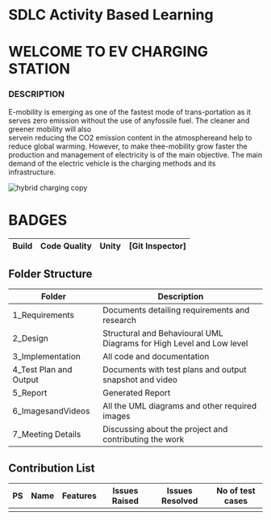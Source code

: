 # SDLC Activity Based Learning

# WELCOME TO EV CHARGING STATION
### DESCRIPTION
E-mobility is emerging as one of the fastest mode of trans-portation as it serves zero emission without the use of anyfossile fuel. The cleaner and greener mobility will also     
servein reducing the CO2 emission content in the atmosphereand help to reduce global warming. However, to make thee-mobility grow faster the production and management of 
electricity is of the main objective. The main demand of the electric vehicle is the charging methods and its infrastructure.

![hybrid charging copy](https://user-images.githubusercontent.com/86198474/130393083-db78d56a-a982-466e-be5f-82a5682b34d9.jpg)

# BADGES

Build | Code Quality | Unity |            [Git Inspector]              |
-----------------|-----------------|-----------------|-----------------|

## Folder Structure
| Folder  | Description  |
|--- |--- |
| 1_Requirements | Documents detailing requirements and research |
| 2_Design | Structural and Behavioural UML Diagrams for High Level and Low level |
| 3_Implementation | All code and documentation |
| 4_Test Plan and Output | Documents with test plans and output snapshot and video|
| 5_Report | Generated Report |
| 6_ImagesandVideos | All the UML diagrams and other required images |
| 7_Meeting Details | Discussing about the project and contributing the work |

## Contribution List
|  PS    | Name          |      Features                  | Issues Raised |  Issues Resolved| No of test cases  |
|---     |---            |---                             |---------------|----------------|------------------- |
|        |               |                                |               |                |                    |
